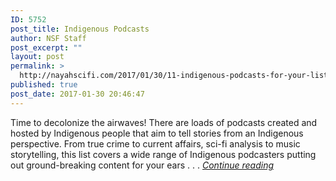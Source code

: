 ```yaml
---
ID: 5752
post_title: Indigenous Podcasts
author: NSF Staff
post_excerpt: ""
layout: post
permalink: >
  http://nayahscifi.com/2017/01/30/11-indigenous-podcasts-for-your-listening-pleasure/
published: true
post_date: 2017-01-30 20:46:47
---
```

Time to decolonize the airwaves! There are loads of podcasts created and hosted by Indigenous people that aim to tell stories from an Indigenous perspective. From true crime to current affairs, sci-fi analysis to music storytelling, this list covers a wide range of Indigenous podcasters putting out ground-breaking content for your ears . . . <em><a href="https://newjourneys.ca/en/articles/11-indigenous-podcasts-for-your-listening-pleasure">Continue reading</a></em>